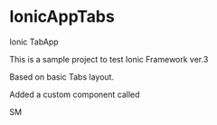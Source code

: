 # IonicAppTabs
Ionic TabApp

This is a sample project to test Ionic Framework ver.3

Based on basic Tabs layout.

Added a custom component called <joke>

SM
